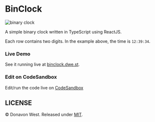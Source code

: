 # BinClock

![binary clock](https://repository-images.githubusercontent.com/277593692/00503200-bf86-11ea-9243-91d4f0886904)

A simple binary clock written in TypeScript using ReactJS.

Each row contains two digits. In the example above, the time is `12:39:34`.

### Live Demo

See it running live at [binclock.dwe.st](https://binclock.dwe.st).

### Edit on CodeSandbox

Edit/run the code live on [CodeSandbox](https://githubbox.com/donavon/binclock)

## LICENSE

© Donavon West. Released under [MIT](LICENSE).
